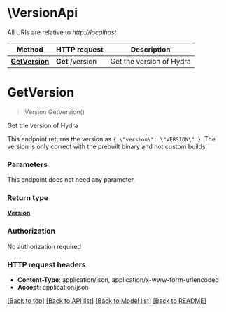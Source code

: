# \VersionApi

All URIs are relative to *http://localhost*

Method | HTTP request | Description
------------- | ------------- | -------------
[**GetVersion**](VersionApi.md#GetVersion) | **Get** /version | Get the version of Hydra


# **GetVersion**
> Version GetVersion()

Get the version of Hydra

This endpoint returns the version as `{ \"version\": \"VERSION\" }`. The version is only correct with the prebuilt binary and not custom builds.


### Parameters
This endpoint does not need any parameter.

### Return type

[**Version**](version.md)

### Authorization

No authorization required

### HTTP request headers

 - **Content-Type**: application/json, application/x-www-form-urlencoded
 - **Accept**: application/json

[[Back to top]](#) [[Back to API list]](../README.md#documentation-for-api-endpoints) [[Back to Model list]](../README.md#documentation-for-models) [[Back to README]](../README.md)

